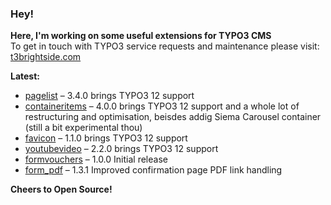 ### Hey!

**Here, I'm working on some useful extensions for TYPO3 CMS**<br />To get in touch with TYPO3 service requests and maintenance please visit: [t3brightside.com](https://t3brightside.com)

**Latest:**<br />
- [pagelist](https://github.com/t3brightside/pagelist) – 3.4.0 brings TYPO3 12 support<br />
- [containeritems](https://github.com/t3brightside/containeritems) – 4.0.0 brings TYPO3 12 support and a whole lot of restructuring and optimisation, beisdes addig Siema Carousel container (still a bit experimental thou)<br />
- [favicon](https://github.com/t3brightside/favicon) – 1.1.0 brings TYPO3 12 support<br />
- [youtubevideo](https://github.com/t3brightside/youtubevideo) – 2.2.0 brings TYPO3 12 support<br />
- [formvouchers](https://github.com/t3brightside/formvouchers) – 1.0.0 Initial release<br />
- [form_pdf](https://github.com/t3brightside/form_pdf) – 1.3.1 Improved confirmation page PDF link handling<br />

**Cheers to Open Source!**
